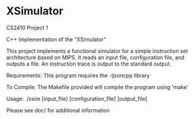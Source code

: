 # XSimulator

CS2410 Project 1

C++ Implementation of the "XSimulator"

This project implements a functional simulator for a simple instruction set
architecture based on MIPS. It reads an input file, configuration file, and outputs
a file. An instruction trace is output to the standard output.

Requirements:
	This program requires the -ljsoncpp library

To Compile:
	The Makefile provided will compile the program using 'make'

Usage:
	./xsim [input_file] [configuration_file] [output_file]

Please see doc/ for additional information
